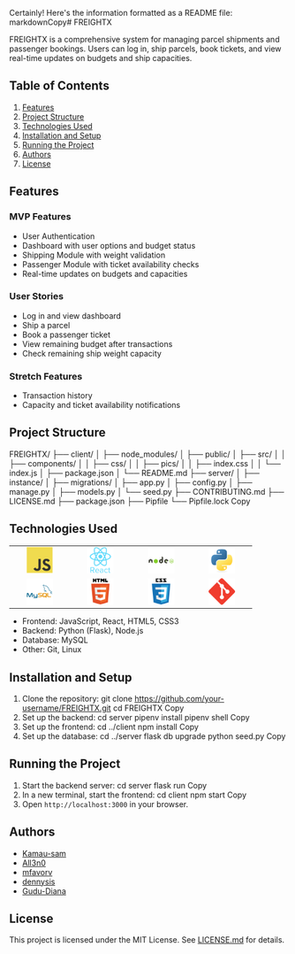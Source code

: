 Certainly! Here's the information formatted as a README file:
markdownCopy# FREIGHTX

FREIGHTX is a comprehensive system for managing parcel shipments and passenger bookings. Users can log in, ship parcels, book tickets, and view real-time updates on budgets and ship capacities.

## Table of Contents
1. [Features](#features)
2. [Project Structure](#project-structure)
3. [Technologies Used](#technologies-used)
4. [Installation and Setup](#installation-and-setup)
5. [Running the Project](#running-the-project)
6. [Authors](#authors)
7. [License](#license)

## Features

### MVP Features
- User Authentication
- Dashboard with user options and budget status
- Shipping Module with weight validation
- Passenger Module with ticket availability checks
- Real-time updates on budgets and capacities

### User Stories
- Log in and view dashboard
- Ship a parcel
- Book a passenger ticket
- View remaining budget after transactions
- Check remaining ship weight capacity

### Stretch Features
- Transaction history
- Capacity and ticket availability notifications

## Project Structure
FREIGHTX/
├── client/
│   ├── node_modules/
│   ├── public/
│   ├── src/
│   │   ├── components/
│   │   ├── css/
│   │   ├── pics/
│   │   ├── index.css
│   │   └── index.js
│   ├── package.json
│   └── README.md
├── server/
│   ├── instance/
│   ├── migrations/
│   ├── app.py
│   ├── config.py
│   ├── manage.py
│   ├── models.py
│   └── seed.py
├── CONTRIBUTING.md
├── LICENSE.md
├── package.json
├── Pipfile
└── Pipfile.lock
Copy
## Technologies Used

<p align="center">
  <table align="center">
    <tr>
      <td align="center" width="96">
        <img src="https://raw.githubusercontent.com/teamedwardforever/Readme-Generator/71f25dd8b98329b168142a6b782a107b75eab178/svg/Skills/Languages/javascript-original.svg" alt="JavaScript" width="48" height="48"/>
      </td>
      <td align="center" width="96">
        <img src="https://raw.githubusercontent.com/teamedwardforever/Readme-Generator/71f25dd8b98329b168142a6b782a107b75eab178/svg/Skills/Frontend/react-original-wordmark.svg" alt="React" width="48" height="48"/>
      </td>
      <td align="center" width="96">
        <img src="https://raw.githubusercontent.com/teamedwardforever/Readme-Generator/71f25dd8b98329b168142a6b782a107b75eab178/svg/Skills/Backend/nodejs-original-wordmark.svg" alt="NodeJs" width="48" height="48"/>
      </td>
      <td align="center" width="96">
        <img src="https://raw.githubusercontent.com/teamedwardforever/Readme-Generator/71f25dd8b98329b168142a6b782a107b75eab178/svg/Skills/Languages/python-original.svg" alt="Python" width="48" height="48"/>
      </td>
    </tr>
    <tr>
      <td align="center" width="96">
        <img src="https://raw.githubusercontent.com/teamedwardforever/Readme-Generator/71f25dd8b98329b168142a6b782a107b75eab178/svg/Skills/Database/mysql-original-wordmark.svg" alt="MySQL" width="48" height="48"/>
      </td>
      <td align="center" width="96">
        <img src="https://raw.githubusercontent.com/teamedwardforever/Readme-Generator/71f25dd8b98329b168142a6b782a107b75eab178/svg/Skills/Frontend/html5-original-wordmark.svg" alt="HTML5" width="48" height="48"/>
      </td>
      <td align="center" width="96">
        <img src="https://raw.githubusercontent.com/teamedwardforever/Readme-Generator/71f25dd8b98329b168142a6b782a107b75eab178/svg/Skills/Frontend/css3-original-wordmark.svg" alt="CSS3" width="48" height="48"/>
      </td>
      <td align="center" width="96">
        <img src="https://raw.githubusercontent.com/teamedwardforever/Readme-Generator/71f25dd8b98329b168142a6b782a107b75eab178/svg/Skills/Other/git-scm-icon.svg" alt="Git" width="48" height="48"/>
      </td>
    </tr>
  </table>
</p>

- Frontend: JavaScript, React, HTML5, CSS3
- Backend: Python (Flask), Node.js
- Database: MySQL
- Other: Git, Linux

## Installation and Setup

1. Clone the repository:
git clone https://github.com/your-username/FREIGHTX.git
cd FREIGHTX
Copy
2. Set up the backend:
cd server
pipenv install
pipenv shell
Copy
3. Set up the frontend:
cd ../client
npm install
Copy
4. Set up the database:
cd ../server
flask db upgrade
python seed.py
Copy
## Running the Project

1. Start the backend server:
cd server
flask run
Copy
2. In a new terminal, start the frontend:
cd client
npm start
Copy
3. Open `http://localhost:3000` in your browser.

## Authors

- [Kamau-sam](https://github.com/Kamau-sam)
- [All3n0](https://github.com/All3n0)
- [mfavorv](https://github.com/mfavorv)
- [dennysis](https://github.com/dennysis)
- [Gudu-Diana](https://github.com/Gudu-Diana)

## License

This project is licensed under the MIT License. See [LICENSE.md](LICENSE.md) for details.
